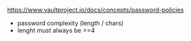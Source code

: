 https://www.vaultproject.io/docs/concepts/password-policies

- password complexity (length / chars)
- lenght must always be >=4